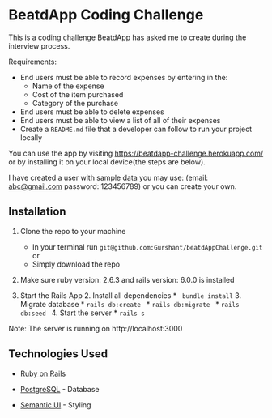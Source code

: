 # BeatdApp Coding Challenge

This is a coding challenge BeatdApp has asked me to create during the interview process. 

Requirements:
 - End users must be able to record expenses by entering in the:
    - Name of the expense
    - Cost of the item purchased
    - Category of the purchase
 - End users must be able to delete expenses
 - End users must be able to view a list of all of their expenses
 - Create a `README.md` file that a developer can follow to run your project locally
 
 You can use the app by visiting https://beatdapp-challenge.herokuapp.com/ or by installing it on your local device(the steps are below).
 
 I have created a user with sample data you may use: (email: abc@gmail.com password: 123456789) or you can create your own. 

## Installation
1. Clone the repo to your machine 
    * In your terminal run  ```git@github.com:Gurshant/beatdAppChallenge.git``` or
    * Simply download the repo
2. Make sure ruby version: 2.6.3 and rails version: 6.0.0 is installed

3. Start the Rails App
    2. Install all dependencies
        * ``` bundle install```
    3. Migrate database
        * ```rails db:create ```
        * ```rails db:migrate ```
        * ```rails db:seed ```
    4. Start the server
         * ```rails s```
        
Note: The server is running on http://localhost:3000

## Technologies Used

* [Ruby on Rails](https://rubyonrails.org)

* [PostgreSQL](https://www.postgresql.org) - Database

* [Semantic UI](https://semantic-ui.com) - Styling  

